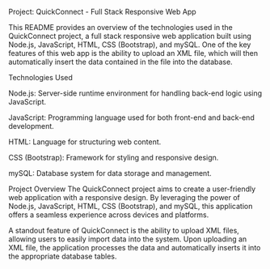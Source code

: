 Project: QuickConnect - Full Stack Responsive Web App


This README provides an overview of the technologies used in the QuickConnect project, a full stack responsive web application built using Node.js, JavaScript, HTML, CSS (Bootstrap), and mySQL. One of the key features of this web app is the ability to upload an XML file, which will then automatically insert the data contained in the file into the database.

Technologies Used

Node.js: Server-side runtime environment for handling back-end logic using JavaScript.

JavaScript: Programming language used for both front-end and back-end development.

HTML: Language for structuring web content.

CSS (Bootstrap): Framework for styling and responsive design.

mySQL: Database system for data storage and management.

Project Overview
The QuickConnect project aims to create a user-friendly web application with a responsive design. By leveraging the power of Node.js, JavaScript, HTML, CSS (Bootstrap), and mySQL, this application offers a seamless experience across devices and platforms.

A standout feature of QuickConnect is the ability to upload XML files, allowing users to easily import data into the system. Upon uploading an XML file, the application processes the data and automatically inserts it into the appropriate database tables.
